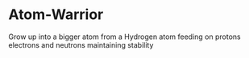 # Atom-Warrior
Grow up into a bigger atom from a Hydrogen atom feeding on protons electrons and neutrons maintaining stability
